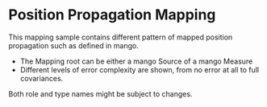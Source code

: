 # Position Propagation Mapping

This mapping sample contains different  pattern of mapped position propagation such as defined in mango.

- The Mapping root can be either a mango Source of a mango Measure
- Different levels of error  complexity are shown, from no error at all to full covariances.

Both role and type names might be subject to changes.
